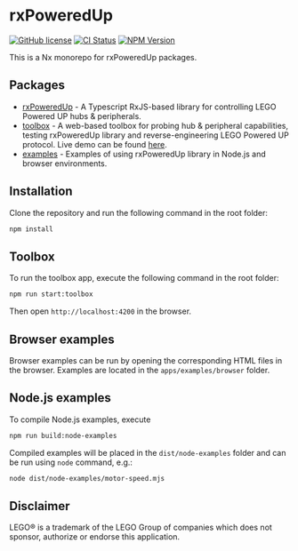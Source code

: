 # rxPoweredUp

[![GitHub license](https://img.shields.io/github/license/nvsukhanov/rxpoweredup)](https://github.com/nvsukhanov/rxpoweredup/blob/main/LICENSE)
[![CI Status](https://github.com/nvsukhanov/rxpoweredup/actions/workflows/ci.yml/badge.svg)](https://github.com/nvsukhanov/rxpoweredup/actions)
[![NPM Version](https://img.shields.io/npm/v/rxpoweredup.svg?style=flat)](https://www.npmjs.com/package/rxpoweredup)

This is a Nx monorepo for rxPoweredUp packages.

## Packages

- [rxPoweredUp](https://github.com/nvsukhanov/rxPoweredUp/tree/main/lib/rxpoweredup) - A Typescript RxJS-based library for controlling LEGO Powered UP hubs & peripherals.
- [toolbox](https://github.com/nvsukhanov/rxPoweredUp/tree/main/apps/toolbox) - A web-based toolbox for probing hub & peripheral capabilities, testing rxPoweredUp library and reverse-engineering LEGO Powered UP protocol. Live demo can be found [here](https://rxpoweredup.pages.dev/).
- [examples](https://github.com/nvsukhanov/rxPoweredUp/tree/main/apps/examples) - Examples of using rxPoweredUp library in Node.js and browser environments.

## Installation

Clone the repository and run the following command in the root folder:

```bash
npm install
```

## Toolbox

To run the toolbox app, execute the following command in the root folder:

```bash
npm run start:toolbox
```

Then open `http://localhost:4200` in the browser.

## Browser examples

Browser examples can be run by opening the corresponding HTML files in the browser. Examples are located in the `apps/examples/browser` folder.

## Node.js examples

To compile Node.js examples, execute

```bash
npm run build:node-examples
```

Compiled examples will be placed in the `dist/node-examples` folder and can be run using `node` command, e.g.:

```bash
node dist/node-examples/motor-speed.mjs
```

## Disclaimer

LEGO® is a trademark of the LEGO Group of companies which does not sponsor, authorize or endorse this application.
